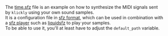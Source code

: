 The [time.sfz](./time.sfz) file is an example on how to synthesize the MIDI signals sent by `klickly` using your own sound samples.  
It is a configuration file in [sfz format](https://sfzformat.com/), which can be used in combination with a [sfz player](https://sfzformat.com/software/players/) such as [liquidsfz](https://github.com/swesterfeld/liquidsfz) to play your samples.  
To be able to use it, you'll at least have to adjust the `default_path` variable.  
